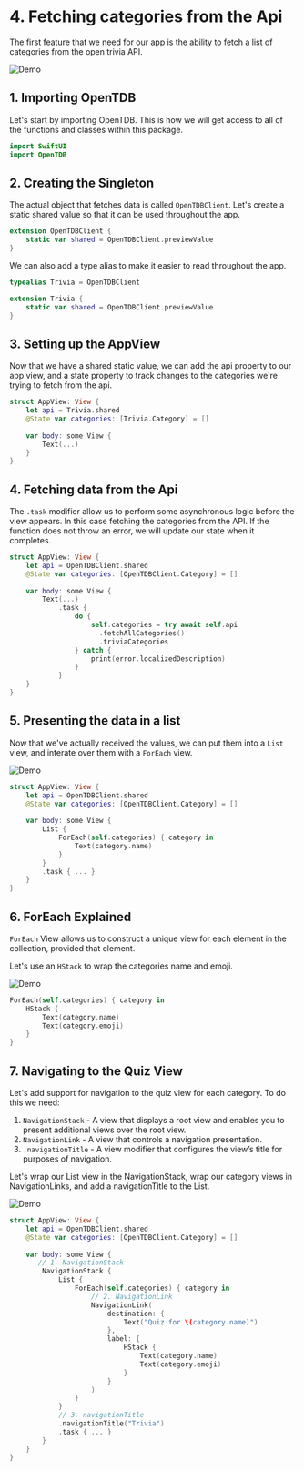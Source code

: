# 4. Fetching categories from the Api

The first feature that we need for our app is the ability to fetch a list of categories from the open trivia API. 

![Demo](./Image/swift_14.png)

## 1. Importing OpenTDB

Let's start by importing OpenTDB. This is how we will get access to all of the functions and classes within this package.

```swift
import SwiftUI
import OpenTDB
```

## 2. Creating the Singleton

The actual object that fetches data is called `OpenTDBClient`. Let's create a static shared value so that it can be used throughout the app. 

```swift
extension OpenTDBClient {
    static var shared = OpenTDBClient.previewValue
}
```

We can also add a type alias to make it easier to read throughout the app.

```swift
typealias Trivia = OpenTDBClient

extension Trivia {
    static var shared = OpenTDBClient.previewValue
}
```

## 3. Setting up the AppView

Now that we have a shared static value, we can add the api property to our app view, and a state property to track changes to the categories we're trying to fetch from the api.

```swift
struct AppView: View {
    let api = Trivia.shared
    @State var categories: [Trivia.Category] = []
    
    var body: some View {
        Text(...)
    }
}
```

## 4. Fetching data from the Api

The `.task` modifier allow us to perform some asynchronous logic before the view appears. In this case fetching the categories from the API. If the function does not throw an error, we will update our state when it completes.

```swift
struct AppView: View {
    let api = OpenTDBClient.shared
    @State var categories: [OpenTDBClient.Category] = []
    
    var body: some View {
        Text(...)
            .task {
                do {
                    self.categories = try await self.api
                      .fetchAllCategories()
                      .triviaCategories
                } catch {
                    print(error.localizedDescription)
                }
            }
    }
}
```

## 5. Presenting the data in a list

Now that we've actually received the values, we can put them into a `List` view, and interate over them with a `ForEach` view.

![Demo](./Image/swift_15.png)

```swift
struct AppView: View {
    let api = OpenTDBClient.shared
    @State var categories: [OpenTDBClient.Category] = []
    
    var body: some View {
        List {
            ForEach(self.categories) { category in
                Text(category.name)
            }
        }
        .task { ... }
    }
}
```

## 6. ForEach Explained

`ForEach` View allows us to construct a unique view for each element in the collection, provided that element. 

Let's use an `HStack` to wrap the categories name and emoji.

![Demo](./Image/swift_16.png)

```swift
ForEach(self.categories) { category in
    HStack {
        Text(category.name)
        Text(category.emoji)
    }
}
```

## 7. Navigating to the Quiz View

Let's add support for navigation to the quiz view for each category. To do this we need:
1. `NavigationStack` - A view that displays a root view and enables you to present additional views over the root view.
2. `NavigationLink` - A view that controls a navigation presentation.
3. `.navigationTitle` - A view modifier that configures the view’s title for purposes of navigation.

Let's wrap our List view in the NavigationStack, wrap our category views in NavigationLinks, and add a navigationTitle to the List.

![Demo](./Image/NavigationStack.gif)

```swift
struct AppView: View {
    let api = OpenTDBClient.shared
    @State var categories: [OpenTDBClient.Category] = []
    
    var body: some View {
       // 1. NavigationStack
        NavigationStack {
            List {
                ForEach(self.categories) { category in
                    // 2. NavigationLink
                    NavigationLink(
                        destination: {
                            Text("Quiz for \(category.name)")
                        },
                        label: {
                            HStack {
                                Text(category.name)
                                Text(category.emoji)
                            }
                        }
                    )
                }
            }
            // 3. navigationTitle
            .navigationTitle("Trivia")
            .task { ... }
        }
    }
}
```